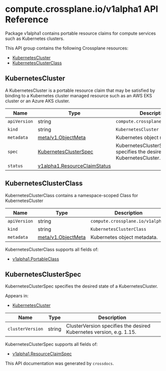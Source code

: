 # compute.crossplane.io/v1alpha1 API Reference

Package v1alpha1 contains portable resource claims for compute services such as Kubernetes clusters.

This API group contains the following Crossplane resources:

* [KubernetesCluster](#KubernetesCluster)
* [KubernetesClusterClass](#KubernetesClusterClass)

## KubernetesCluster

A KubernetesCluster is a portable resource claim that may be satisfied by binding to a Kubernetes cluster managed resource such as an AWS EKS cluster or an Azure AKS cluster.


Name | Type | Description
-----|------|------------
`apiVersion` | string | `compute.crossplane.io/v1alpha1`
`kind` | string | `KubernetesCluster`
`metadata` | [meta/v1.ObjectMeta](https://kubernetes.io/docs/reference/generated/kubernetes-api/v1.15/#objectmeta-v1-meta) | Kubernetes object metadata.
`spec` | [KubernetesClusterSpec](#KubernetesClusterSpec) | KubernetesClusterSpec specifies the desired state of a KubernetesCluster.
`status` | [v1alpha1.ResourceClaimStatus](../crossplane-runtime/core-crossplane-io-v1alpha1.md#resourceclaimstatus) | 



## KubernetesClusterClass

KubernetesClusterClass contains a namespace-scoped Class for KubernetesCluster


Name | Type | Description
-----|------|------------
`apiVersion` | string | `compute.crossplane.io/v1alpha1`
`kind` | string | `KubernetesClusterClass`
`metadata` | [meta/v1.ObjectMeta](https://kubernetes.io/docs/reference/generated/kubernetes-api/v1.15/#objectmeta-v1-meta) | Kubernetes object metadata.


KubernetesClusterClass supports all fields of:

* [v1alpha1.PortableClass](../crossplane-runtime/core-crossplane-io-v1alpha1.md#portableclass)


## KubernetesClusterSpec

KubernetesClusterSpec specifies the desired state of a KubernetesCluster.

Appears in:

* [KubernetesCluster](#KubernetesCluster)


Name | Type | Description
-----|------|------------
`clusterVersion` | string | ClusterVersion specifies the desired Kubernetes version, e.g. 1.15.


KubernetesClusterSpec supports all fields of:

* [v1alpha1.ResourceClaimSpec](../crossplane-runtime/core-crossplane-io-v1alpha1.md#resourceclaimspec)


This API documentation was generated by `crossdocs`.